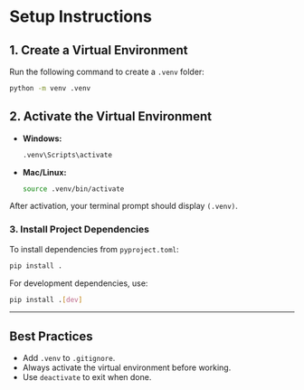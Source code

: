 # Setup Instructions

## 1. Create a Virtual Environment

Run the following command to create a `.venv` folder:

```bash
python -m venv .venv
```

## 2. Activate the Virtual Environment

* **Windows:**

  ```bash
  .venv\Scripts\activate
  ```

* **Mac/Linux:**

  ```bash
  source .venv/bin/activate
  ```

After activation, your terminal prompt should display `(.venv)`.

### 3. Install Project Dependencies

To install dependencies from `pyproject.toml`:

```bash
pip install .
```

For development dependencies, use:

```bash
pip install .[dev]
```

---

## Best Practices

* Add `.venv` to `.gitignore`.
* Always activate the virtual environment before working.
* Use `deactivate` to exit when done.
